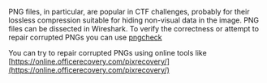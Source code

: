 

 


PNG files, in particular, are popular in CTF challenges, probably for their lossless compression suitable for hiding non-visual data in the image. PNG files can be dissected in Wireshark. To verify the correctness or attempt to repair corrupted PNGs you can use [pngcheck](http://libpng.org/pub/png/apps/pngcheck.html)

You can try to repair corrupted PNGs using online tools like [https://online.officerecovery.com/pixrecovery/](https://online.officerecovery.com/pixrecovery/)



 


